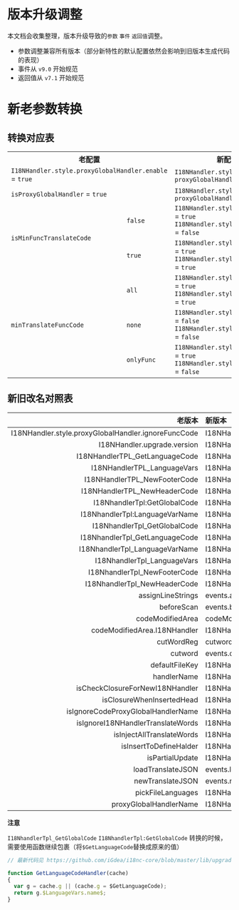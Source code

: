 版本升级调整
==========

本文档会收集整理，版本升级导致的`参数` `事件` `返回值`调整。

 * 参数调整兼容所有版本（部分新特性的默认配置依然会影响到旧版本生成代码的表现）
 * 事件从 `v9.0` 开始规范
 * 返回值从 `v7.1` 开始规范

# 新老参数转换


## 转换对应表

<table>
	<tr>
		<th colspan="2">老配置</th>
		<th>新配置</th>
	</tr>
	<tr><td colspan="2"><code>I18NHandler.style.proxyGlobalHandler.enable</code> = <code>true</code></td><td><code>I18NHandler.style.codeStyle</code> = <code>proxyGlobalHandler</code></td></tr>
	<tr><td colspan="2"><code>isProxyGlobalHandler</code> = <code>true</code></td><td><code>I18NHandler.style.codeStyle</code> = <code>proxyGlobalHandler</code></td></tr>
	<tr><td rowspan="2"><code>isMinFuncTranslateCode</code></td><td><code>false</code></td><td><code>I18NHandler.style.minFuncCode</code> = <code>true</code><br/><code>I18NHandler.style.minFuncJSON</code> = <code>false</code></td></tr>
	<tr><td><code>true</code></td><td><code>I18NHandler.style.minFuncCode</code> = <code>true</code><br/><code>I18NHandler.style.minFuncJSON</code> = <code>true</code></td></tr>
	<tr><td rowspan="3"><code>minTranslateFuncCode</code></td><td><code>all</code></td><td><code>I18NHandler.style.minFuncCode</code> = <code>true</code><br/><code>I18NHandler.style.minFuncJSON</code> = <code>true</code></td></tr>
	<tr><td><code>none</code></td><td><code>I18NHandler.style.minFuncCode</code> = <code>false</code><br/><code>I18NHandler.style.minFuncJSON</code> = <code>false</code></td></tr>
	<tr><td><code>onlyFunc</code></td><td><code>I18NHandler.style.minFuncCode</code> = <code>true</code><br/><code>I18NHandler.style.minFuncJSON</code> = <code>false</code></td></tr>
</table>


## 新旧改名对照表

|                                               老版本 | 新版本                                                   |
|----------------------------------------------------:|:--------------------------------------------------------|
| I18NHandler.style.proxyGlobalHandler.ignoreFuncCode | I18NHandler.style.proxyGlobalHandler.ignoreFuncCodeName |
|                         I18NHandler.upgrade.version | I18NHandler.upgrade.checkVersion                        |
|                      I18NHandlerTPL_GetLanguageCode | I18NHandler.tpl.getLanguageCode                         |
|                         I18NHandlerTPL_LanguageVars | I18NHandler.tpl.languageVars                            |
|                        I18NHandlerTPL_NewFooterCode | I18NHandler.tpl.newFooterCode                           |
|                        I18NHandlerTPL_NewHeaderCode | I18NHandler.tpl.newHeaderCode                           |
|                        I18NhandlerTpl:GetGlobalCode | I18NHandler.tpl.getLanguageCode                         |
|                      I18NhandlerTpl:LanguageVarName | I18NHandler.tpl.languageVars.name                       |
|                        I18NhandlerTpl_GetGlobalCode | I18NHandler.tpl.getLanguageCode                         |
|                      I18NhandlerTpl_GetLanguageCode | I18NHandler.tpl.getLanguageCode                         |
|                      I18NhandlerTpl_LanguageVarName | I18NHandler.tpl.languageVars.name                       |
|                         I18NhandlerTpl_LanguageVars | I18NHandler.tpl.languageVars                            |
|                        I18NhandlerTpl_NewFooterCode | I18NHandler.tpl.newFooterCode                           |
|                        I18NhandlerTpl_NewHeaderCode | I18NHandler.tpl.newHeaderCode                           |
|                                   assignLineStrings | events.assignLineStrings                                |
|                                          beforeScan | events.beforeScan                                       |
|                                    codeModifiedArea | codeModifyItems                                         |
|                        codeModifiedArea.I18NHandler | I18NHandler                                             |
|                                          cutWordReg | cutwordReg                                              |
|                                             cutword | events.cutword                                          |
|                                      defaultFileKey | I18NHandler.data.defaultFileKey                         |
|                                         handlerName | I18NHandlerName                                         |
|                     isCheckClosureForNewI18NHandler | I18NHandler.insert.checkClosure                         |
|                           isClosureWhenInsertedHead | I18NHandler.insert.checkClosure                         |
|                  isIgnoreCodeProxyGlobalHandlerName | I18NHandler.style.proxyGlobalHandler.ignoreFuncCodeName |
|                   isIgnoreI18NHandlerTranslateWords | I18NHandler.data.ignoreFuncWords                        |
|                           isInjectAllTranslateWords | I18NHandler.style.comment4nowords                       |
|                              isInsertToDefineHalder | I18NHandler.insert.priorityDefineHalder                 |
|                                     isPartialUpdate | I18NHandler.upgrade.partial                             |
|                                   loadTranslateJSON | events.loadTranslateJSON                                |
|                                    newTranslateJSON | events.newTranslateJSON                                 |
|                                   pickFileLanguages | I18NHandler.data.onlyTheseLanguages                     |
|                              proxyGlobalHandlerName | I18NHandler.style.proxyGlobalHandler.name               |

**注意**

`I18NhandlerTpl_GetGlobalCode` `I18NhandlerTpl:GetGlobalCode` 转换的时候，
需要使用函数继续包裹（将`$GetLanguageCode`替换成原来的值）

```javascript
// 最新代码见 https://github.com/iGdea/i18nc-core/blob/master/lib/upgrade/tpl/depd_getlanguagecode_handler.js

function GetLanguageCodeHandler(cache)
{
  var g = cache.g || (cache.g = $GetLanguageCode);
  return g.$LanguageVars.name$;
}
```
